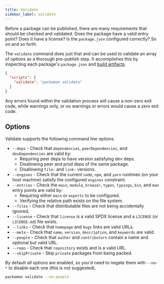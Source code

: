 ```yaml
---
title: Validate
sidebar_label: validate
---
```


Before a package can be published, there are many requirements that should be checked and validated.
Does the package have a valid entry point? Does it have a license? Is the `package.json` configured
correctly? So on and so forth.

The `validate` command does just that and can be used to validate an array of options as a thorough
pre-publish step. It accomplishes this by inspecting each package's `package.json` and
[build artifacts](./build.md).

```json title="package.json"
{
  "scripts": {
    "validate": "packemon validate"
  }
}
```

Any errors found within the validation process will cause a non-zero exit code, while warnings only,
or no warnings or errors would cause a zero exit code.

## Options

Validate supports the following command line options.

- `--deps` - Check that `dependencies`, `peerDependencies`, and `devDependencies` are valid by:
  - Requiring peer deps to have version satisfying dev deps.
  - Disallowing peer and prod deps of the same package.
  - Disallowing `file:` and `link:` versions.
- `--engines` - Check that the current `node`, `npm`, and `yarn` runtimes (on your host machine)
  satisfy the configured `engines` constraint.
- `--entries` - Check the `main`, `module`, `browser`, `types`, `typings`, `bin`, and `man` entry
  points are valid by:
  - Requiring either `main` or `exports` to be configured.
  - Verifying the relative path exists on the file system.
- `--files` - Check that distributable files are not being accidentally ignored.
- `--license` - Check that `license` is a valid SPDX license and a `LICENSE` (or `LICENSE.md`) file
  exists.
- `--links` - Check that `homepage` and `bugs` links are valid URLs.
- `--meta` - Check that `name`, `version`, `description`, and `keywords` are valid.
- `--people` - Check that `author` and `contributors` contain a name and optional but valid URL.
- `--repo` - Check that `repository` exists and is a valid URL.
- `--skipPrivate` - Skip `private` packages from being packed.

By default _all_ options are enabled, so you'd need to negate them with `--no-*` to disable each one
(this is not suggested).

```bash
packemon validate --no-people
```
